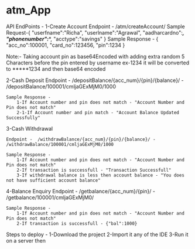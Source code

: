 # atm_App
API EndPoints - 
1-Create Account
	Endpoint -  /atm/createAccount/
	Sample Request-{
				"userfname":"Richa",
				"userlname":"Agrawal",
				"aadharcardno":***********,
				"phonenumber":************,
				"acctype":"savings"
				}
	Sample Response - {
						"acc_no":100001,
						"card_no":123456,
						"pin":1234
						}

Note:- Taking account pin as base64Encoded with adding extra random 5 Characters before the pin entered by username ex-1234 it will be converted to *****1234 and then base64 encoded

2-Cash Deposit
	Endpoint -  /depositBalance/{acc_num}/{pin}/{balance}/ -  /depositBalance/100001/cmljaGExMjM0/1000
	
	Sample Response - 
		1-If Account number and pin does not match - "Account Number and Pin does not match"
		2-1-If Account number and pin match - "Account Balance Updated Successfully"

3-Cash Withdrawal
	
	Endpoint -  /withdrawBalance/{acc_num}/{pin}/{balance}/ -  /withdrawBalance/100001/cmljaGExMjM0/1000
	
	Sample Response -
		1-If Account number and pin does not match - "Account Number and Pin does not match"
		2-If transaction is successfull	- "Transaction Successfull"
		3-If withdrawal balance is less then account balance - "You does not have sufficient account balance"

4-Balance Enquiry
	Endpoint -  /getbalance/{acc_num}/{pin}/ -  /getbalance/100001/cmljaGExMjM0/
	
	Sample Response -
		1-If Account number and pin does not match - "Account Number and Pin does not match"
		2-If transaction is successfull	- {"bal":1000}
		
Steps to deploy - 
1-Download the project
2-Import it any of the IDE 
3-Run it on a server then 		
		
		
